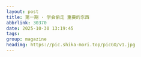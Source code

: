 ```yaml
---
layout: post
title: 第一期 · 学会偷走 重要的东西
abbrlink: 30370
date: 2025-10-30 13:19:45
tags:
group: magazine
headimg: https://pic.shika-mori.top/picGO/v1.jpg
---
```

